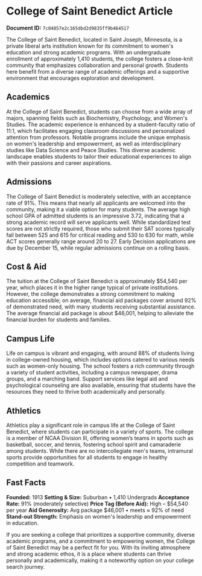 # College of Saint Benedict Article

**Document ID:** `7c04857e2c165dbd2d9835ff9b464517`

The College of Saint Benedict, located in Saint Joseph, Minnesota, is a private liberal arts institution known for its commitment to women's education and strong academic programs. With an undergraduate enrollment of approximately 1,410 students, the college fosters a close-knit community that emphasizes collaboration and personal growth. Students here benefit from a diverse range of academic offerings and a supportive environment that encourages exploration and development.

## Academics
At the College of Saint Benedict, students can choose from a wide array of majors, spanning fields such as Biochemistry, Psychology, and Women's Studies. The academic experience is enhanced by a student-faculty ratio of 11:1, which facilitates engaging classroom discussions and personalized attention from professors. Notable programs include the unique emphasis on women's leadership and empowerment, as well as interdisciplinary studies like Data Science and Peace Studies. This diverse academic landscape enables students to tailor their educational experiences to align with their passions and career aspirations.

## Admissions
The College of Saint Benedict is moderately selective, with an acceptance rate of 91%. This means that nearly all applicants are welcomed into the community, making it a viable option for many students. The average high school GPA of admitted students is an impressive 3.72, indicating that a strong academic record will serve applicants well. While standardized test scores are not strictly required, those who submit their SAT scores typically fall between 525 and 615 for critical reading and 530 to 630 for math, while ACT scores generally range around 20 to 27. Early Decision applications are due by December 15, while regular admissions continue on a rolling basis.

## Cost & Aid
The tuition at the College of Saint Benedict is approximately $54,540 per year, which places it in the higher range typical of private institutions. However, the college demonstrates a strong commitment to making education accessible; on average, financial aid packages cover around 92% of demonstrated need, with many students receiving substantial assistance. The average financial aid package is about $46,001, helping to alleviate the financial burden for students and families.

## Campus Life
Life on campus is vibrant and engaging, with around 88% of students living in college-owned housing, which includes options catered to various needs such as women-only housing. The school fosters a rich community through a variety of student activities, including a campus newspaper, drama groups, and a marching band. Support services like legal aid and psychological counseling are also available, ensuring that students have the resources they need to thrive both academically and personally.

## Athletics
Athletics play a significant role in campus life at the College of Saint Benedict, where students can participate in a variety of sports. The college is a member of NCAA Division III, offering women’s teams in sports such as basketball, soccer, and tennis, fostering school spirit and camaraderie among students. While there are no intercollegiate men's teams, intramural sports provide opportunities for all students to engage in healthy competition and teamwork.

## Fast Facts
**Founded:** 1913
**Setting & Size:** Suburban • 1,410 Undergrads
**Acceptance Rate:** 91% (moderately selective)
**Price Tag (Before Aid):** High – $54,540 per year
**Aid Generosity:** Avg package $46,001 • meets ≈ 92% of need
**Stand-out Strength:** Emphasis on women's leadership and empowerment in education.

If you are seeking a college that prioritizes a supportive community, diverse academic programs, and a commitment to empowering women, the College of Saint Benedict may be a perfect fit for you. With its inviting atmosphere and strong academic ethos, it is a place where students can thrive personally and academically, making it a noteworthy option on your college search journey.
